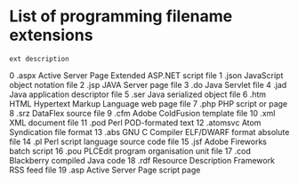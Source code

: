 # List of programming filename extensions

	ext	description
0	.aspx	Active Server Page Extended ASP.NET script file
1	.json	JavaScript object notation file
2	.jsp	JAVA Server page file
3	.do	Java Servlet file
4	.jad	Java application descriptor file
5	.ser	Java serialized object file
6	.htm	HTML Hypertext Markup Language web page file
7	.php	PHP script or page
8	.srz	DataFlex source file
9	.cfm	Adobe ColdFusion template file
10	.xml	XML document file
11	.pod	Perl POD-formated text
12	.atomsvc	Atom Syndication file format
13	.abs	GNU C Compiler ELF/DWARF format absolute file
14	.pl	Perl script language source code file
15	.jsf	Adobe Fireworks batch script
16	.pou	PLCEdit program organisation unit file
17	.cod	Blackberry compiled Java code
18	.rdf	Resource Description Framework RSS feed file
19	.asp	Active Server Page script page